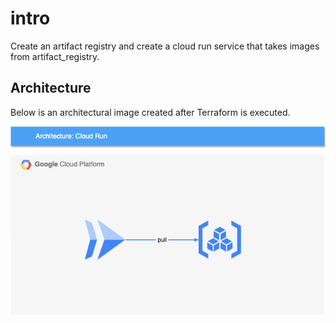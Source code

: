# intro
Create an artifact registry and create a cloud run service that takes images from artifact_registry.

## Architecture
Below is an architectural image created after Terraform is executed.

![alt text](./images/20_cloudrun.drawio.png)